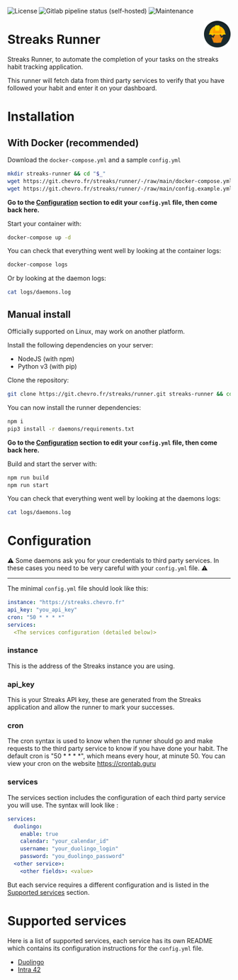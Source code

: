 ![License](https://img.shields.io/badge/license-MIT-blue?style=flat-square)
![Gitlab pipeline status (self-hosted)](https://img.shields.io/gitlab/pipeline-status/streaks/runner?branch=main&gitlab_url=https%3A%2F%2Fgit.chevro.fr&style=flat-square)
![Maintenance](https://img.shields.io/maintenance/yes/2022?style=flat-square)

<img src="src/brand/logo.svg" height="60" width="60" align="right">

Streaks Runner
==============

Streaks Runner, to automate the completion of your tasks on the streaks habit tracking application.

This runner will fetch data from third party services to verify that you have followed your habit and enter it on your dashboard.

Installation
============

With Docker (recommended)
-------------------------
Download the `docker-compose.yml` and a sample `config.yml`
```bash
mkdir streaks-runner && cd "$_"
wget https://git.chevro.fr/streaks/runner/-/raw/main/docker-compose.yml
wget https://git.chevro.fr/streaks/runner/-/raw/main/config.example.yml -O config.yml
```

**Go to the [Configuration](#configuration) section to edit your `config.yml` file, then come back here.**

Start your container with:
```bash
docker-compose up -d
```

You can check that everything went well by looking at the container logs:
```bash
docker-compose logs
```

Or by looking at the daemon logs:
```bash
cat logs/daemons.log
```

Manual install
--------------
Officially supported on Linux, may work on another platform.

Install the following dependencies on your server:
- NodeJS (with npm)
- Python v3 (with pip)

Clone the repository:
```bash
git clone https://git.chevro.fr/streaks/runner.git streaks-runner && cd streaks-runner
```

You can now install the runner dependencies:
```bash
npm i
pip3 install -r daemons/requirements.txt
```

**Go to the [Configuration](#configuration) section to edit your `config.yml` file, then come back here.**

Build and start the server with:
```bash
npm run build
npm run start
```

You can check that everything went well by looking at the daemons logs:
```bash
cat logs/daemons.log
```

Configuration
=============

⚠️ Some daemons ask you for your credentials to third party services. In these cases you need to be very careful with your `config.yml` file. ⚠️

----

The minimal `config.yml` file should look like this:
```yml
instance: "https://streaks.chevro.fr"
api_key: "you_api_key"
cron: "50 * * * *"
services:
  <The services configuration (detailed below)>
```

### **instance**

This is the address of the Streaks instance you are using.

### **api_key**
This is your Streaks API key, these are generated from the Streaks application and allow the runner to mark your successes.

### **cron**
The cron syntax is used to know when the runner should go and make requests to the third party service to know if you have done your habit. The default cron is "50 * * * *", which means every hour, at minute 50.
You can view your cron on the website <a href="https://crontab.guru/#50_*_*_*_*" target="_blank">https://crontab.guru</a>

### **services**
The services section includes the configuration of each third party service you will use. The syntax will look like :
```yml
services:
  duolingo:
    enable: true
    calendar: "your_calendar_id"
    username: "your_duolingo_login"
    password: "you_duolingo_password"
  <other service>:
	<other fields>: <value>
```

But each service requires a different configuration and is listed in the [Supported services](#supported-services) section.

Supported services
==================

Here is a list of supported services, each service has its own README which contains its configuration instructions for the `config.yml` file.

- [Duolingo](daemons/duolingo/)
- [Intra 42](daemons/intra42/)
